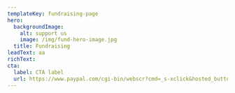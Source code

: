 ```yaml
---
templateKey: fundraising-page
hero:
  backgroundImage:
    alt: support us
    image: /img/fund-hero-image.jpg
  title: Fundraising
leadText: aa
richText: 
cta: 
  label: CTA label
  url: https://www.paypal.com/cgi-bin/webscr?cmd=_s-xclick&hosted_button_id=VBW25QGTWEMYC&source=url
---
```

